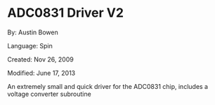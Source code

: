 # ADC0831 Driver V2

By: Austin Bowen

Language: Spin

Created: Nov 26, 2009

Modified: June 17, 2013

An extremely small and quick driver for the ADC0831 chip, includes a voltage converter subroutine
